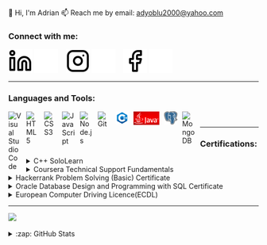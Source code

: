 👋 Hi, I'm Adrian
📫 Reach me by email: adyoblu2000@yahoo.com

### Connect with me:


[![](./img/linkedin-light.svg)](https://www.linkedin.com/in/oblu-ionu%C8%9B/#gh-light-mode-only)
[![](./img/linkedin-dark.svg)](https://www.linkedin.com/in/oblu-ionu%C8%9B/#gh-dark-mode-only)
&nbsp;&nbsp;
[![](./img/instagram-light.svg)](https://www.instagram.com/unknown_error_963/#gh-light-mode-only)
[![](./img/instagram-dark.svg)](https://www.instagram.com/unknown_error_963/#gh-dark-mode-only)
&nbsp;&nbsp;
[![](./img/facebook-light.svg)](https://www.facebook.com/ionutoblu/#gh-light-mode-only)
[![](./img/facebook-dark.svg)](https://www.facebook.com/ionutoblu/#gh-dark-mode-only)
&nbsp;&nbsp;

---

### Languages and Tools:


[<img align="left" alt="Visual Studio Code" width="26px" src="https://cdn.jsdelivr.net/gh/devicons/devicon/icons/vscode/vscode-original.svg" style="padding-right:10px;" />][visual]
[<img align="left" alt="HTML5" width="26px" src="https://cdn.jsdelivr.net/gh/devicons/devicon/icons/html5/html5-original.svg" style="padding-right:10px;" />][html5]
[<img align="left" alt="CSS3" width="26px" src="https://cdn.jsdelivr.net/gh/devicons/devicon/icons/css3/css3-original.svg" style="padding-right:10px;" />][css3]
[<img align="left" alt="JavaScript" width="26px" src="https://cdn.jsdelivr.net/gh/devicons/devicon/icons/javascript/javascript-original.svg" style="padding-right:10px;" />][js]
[<img align="left" alt="Node.js" width="26px" src="https://cdn.jsdelivr.net/gh/devicons/devicon/icons/nodejs/nodejs-original.svg" style="padding-right:10px;" />][nodejs]
[<img align="left" alt="Git" width="26px" src="https://cdn.jsdelivr.net/gh/devicons/devicon/icons/git/git-original.svg" style="padding-right:10px;"/>][git]
[<img align="left" alt="cpp" src="./img/cpp.png" width="26px"  style="padding-right:10px;"/>][cpp]
[<img align="left" alt="java" src="./img/java.png" width="52px"  style="padding-right:10px;"/>][java]
[<img align="left" alt="postgresql" src="./img/postgresql.png" width="26px"  style="padding-right:10px;"/>][postgresql]
[<img align="left" alt="MongoDB" width="26px" src="https://cdn.jsdelivr.net/gh/devicons/devicon/icons/mongodb/mongodb-original.svg" style="padding-right:10px;" />][mongodb]

<br />

---

### Certifications:

  <details>
  <summary>C++ SoloLearn</summary>

  [<img src="./img/C++SoloLearn.png" style="
  width: 75%;"/>](https://www.sololearn.com/certificates/course/en/20925406/1051/landscape/png)
  </details>

  <details>
  <summary>Coursera Technical Support Fundamentals</summary>

  [<img src="./img/Coursera.png" style="
  width: 75%;"/>](https://www.coursera.org/account/accomplishments/verify/7LYP9BC9ZURN)
  </details>

  <details>
  <summary>Hackerrank Problem Solving (Basic) Certificate</summary>

  [<img src="./img/Hackerrank.png" style="
  width: 75%;"/>](https://www.hackerrank.com/certificates/35b55da6eca7)
  </details>

  <details>
  <summary>Oracle Database Design and Programming with SQL Certificate</summary>

  [<img src="./img/Oracle.png" style="
  width: 75%;"/>](https://drive.google.com/file/d/19LAX_zSJHH4eoFCnJ7BejAFEYYk2viFA/view)
  </details>

  <details>
  <summary>European Computer Driving Licence(ECDL)</summary>

  [<img src="./img/ECDL.png" style="
  width: 75%;"/>](https://drive.google.com/file/d/188FMkeDVz2zeRMXxlq3UyHPpxvAzVoom/view)
  </details>


---

[<img src="https://github-readme-stats.vercel.app/api/top-langs/?username=adyoblu" style="
  width: 35%;"/>][adyoblu]



<details>
  <summary>:zap: GitHub Stats</summary>

  [<img align="left" alt="adyoblu's GitHub Stats" src="https://github-readme-stats.vercel.app/api?username=adyoblu&theme=chartreuse-dark&show_icons=true&hide_border=false" />][adyoblu]

</details>

[adyoblu]: #
[postgresql]: https://www.postgresql.org/
[java]: https://www.java.com/en/
[cpp]: https://www.cplusplus.com/
[css3]: https://ro.wikipedia.org/wiki/Cascading_Style_Sheets
[html5]: https://ro.wikipedia.org/wiki/HTML5
[git]: https://git-scm.com/
[mongodb]: https://www.mongodb.com/
[nodejs]: https://nodejs.org/en/
[js]: https://www.javascript.com/
[visual]: https://code.visualstudio.com/
[instagram]: https://www.instagram.com/unknown_error_963/
[linkedin]: https://www.linkedin.com/in/oblu-ionu%C8%9B/
[facebook]: https://www.facebook.com/ionutoblu/
